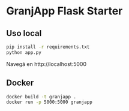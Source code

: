 # GranjApp Flask Starter

## Uso local
```bash
pip install -r requirements.txt
python app.py
```
Navegá en http://localhost:5000

## Docker
```bash
docker build -t granjapp .
docker run -p 5000:5000 granjapp
```
